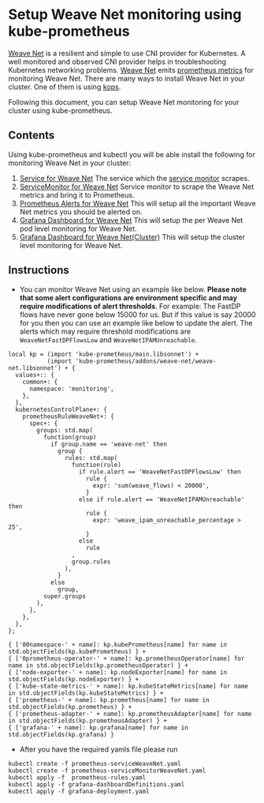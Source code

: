 # Setup Weave Net monitoring using kube-prometheus
[Weave Net](https://kubernetes.io/docs/concepts/cluster-administration/networking/#weave-net-from-weaveworks) is a resilient and simple to use CNI provider for Kubernetes. A well monitored and observed CNI provider helps in troubleshooting Kubernetes networking problems. [Weave Net](https://www.weave.works/docs/net/latest/concepts/how-it-works/) emits [prometheus metrics](https://www.weave.works/docs/net/latest/tasks/manage/metrics/) for monitoring Weave Net. There are many ways to install Weave Net in your cluster. One of them is using [kops](https://github.com/kubernetes/kops/blob/master/docs/networking.md).

Following this document, you can setup Weave Net monitoring for your cluster using kube-prometheus.

## Contents
Using kube-prometheus and kubectl you will be able install the following for monitoring Weave Net in your cluster:

1. [Service for Weave Net](https://gist.github.com/alok87/379c6234b582f555c141f6fddea9fbce) The service which the [service monitor](https://coreos.com/operators/prometheus/docs/latest/user-guides/cluster-monitoring.html) scrapes.
2. [ServiceMonitor for Weave Net](https://gist.github.com/alok87/e46a7f9a79ef6d1da6964a035be2cfb9) Service monitor to scrape the Weave Net metrics and bring it to Prometheus.
3. [Prometheus Alerts for Weave Net](https://stackoverflow.com/a/60447864) This will setup all the important Weave Net metrics you should be alerted on.
4. [Grafana Dashboard for Weave Net](https://grafana.com/grafana/dashboards/11789) This will setup the per Weave Net pod level monitoring for Weave Net.
5. [Grafana Dashboard for Weave Net(Cluster)](https://grafana.com/grafana/dashboards/11804) This will setup the cluster level monitoring for Weave Net.

## Instructions
- You can monitor Weave Net using an example like below. **Please note that some alert configurations are environment specific and may require modifications of alert thresholds**. For example: The FastDP flows have never gone below 15000 for us. But if this value is say 20000 for you then you can use an example like below to update the alert. The alerts which may require threshold modifications are `WeaveNetFastDPFlowsLow` and `WeaveNetIPAMUnreachable`.

```jsonnet mdox-exec="cat examples/weave-net-example.jsonnet"
local kp = (import 'kube-prometheus/main.libsonnet') +
           (import 'kube-prometheus/addons/weave-net/weave-net.libsonnet') + {
  values+:: {
    common+: {
      namespace: 'monitoring',
    },
  },
  kubernetesControlPlane+: {
    prometheusRuleWeaveNet+: {
      spec+: {
        groups: std.map(
          function(group)
            if group.name == 'weave-net' then
              group {
                rules: std.map(
                  function(rule)
                    if rule.alert == 'WeaveNetFastDPFlowsLow' then
                      rule {
                        expr: 'sum(weave_flows) < 20000',
                      }
                    else if rule.alert == 'WeaveNetIPAMUnreachable' then
                      rule {
                        expr: 'weave_ipam_unreachable_percentage > 25',
                      }
                    else
                      rule
                  ,
                  group.rules
                ),
              }
            else
              group,
          super.groups
        ),
      },
    },
  },
};

{ ['00namespace-' + name]: kp.kubePrometheus[name] for name in std.objectFields(kp.kubePrometheus) } +
{ ['0prometheus-operator-' + name]: kp.prometheusOperator[name] for name in std.objectFields(kp.prometheusOperator) } +
{ ['node-exporter-' + name]: kp.nodeExporter[name] for name in std.objectFields(kp.nodeExporter) } +
{ ['kube-state-metrics-' + name]: kp.kubeStateMetrics[name] for name in std.objectFields(kp.kubeStateMetrics) } +
{ ['prometheus-' + name]: kp.prometheus[name] for name in std.objectFields(kp.prometheus) } +
{ ['prometheus-adapter-' + name]: kp.prometheusAdapter[name] for name in std.objectFields(kp.prometheusAdapter) } +
{ ['grafana-' + name]: kp.grafana[name] for name in std.objectFields(kp.grafana) }
```

- After you have the required yamls file please run
```
kubectl create -f prometheus-serviceWeaveNet.yaml
kubectl create -f prometheus-serviceMonitorWeaveNet.yaml
kubectl apply -f  prometheus-rules.yaml
kubectl apply -f grafana-dashboardDefinitions.yaml
kubectl apply -f grafana-deployment.yaml
```
